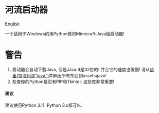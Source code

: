 # 河流启动器
[English](README_En.md)

一个适用于Windows的用Python做的Minecraft:Java版启动器!

# 警告
1. 启动器会自动下载Java, 但是Java 8是32位的! 并且它的速度也很慢! 请从[这里(提取码是"java")](https://www.123pan.com/s/6fHlVv-zuLV3)并解压所有东西到assets\java! 
2. 检查你的Python是否有PIP和Tkinter. 这些库非常重要!

#### 建议 ####
建议使用Python 3.11. Python 3.x都可以. 
